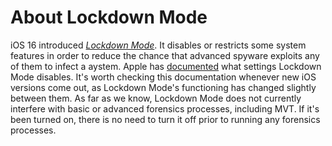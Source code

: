 # About Lockdown Mode

iOS 16 introduced [_Lockdown Mode_](https://support.apple.com/en-us/HT212650). It disables or restricts some system features in order to reduce the chance that advanced spyware exploits any of them to infect a aystem. Apple has [documented](https://support.apple.com/en-us/105120) what settings Lockdown Mode disables. It's worth checking this documentation whenever new iOS versions come out, as Lockdown Mode's functioning has changed slightly between them.
As far as we know, Lockdown Mode does not currently interfere with basic or advanced forensics processes, including MVT. If it's been turned on, there is no need to turn it off prior to running any forensics processes.